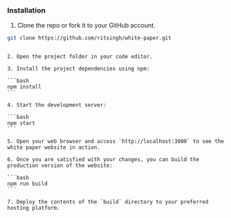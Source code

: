 ### Installation

1. Clone the repo or fork it to your GitHub account.

```bash
git clone https://github.com/ritsingh/white-paper.git
```
````

2. Open the project folder in your code editor.

3. Install the project dependencies using npm:

```bash
npm install
```

4. Start the development server:

```bash
npm start
```

5. Open your web browser and access `http://localhost:3000` to see the white paper website in action.

6. Once you are satisfied with your changes, you can build the production version of the website:

```bash
npm run build
```

7. Deploy the contents of the `build` directory to your preferred hosting platform.

